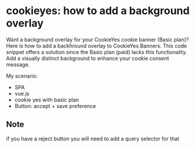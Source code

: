 # cookieyes: how to add a background overlay
Want a background overlay for your CookieYes cookie banner (Basic plan)? 
Here is how to add a backhround overlay to CookieYes Banners.
This code snippet offers a solution since the Basic plan (paid) lacks this functionality. 
Add a visually distinct background to enhance your cookie consent message.


My scenario:
- SPA
- vue.js
- cookie yes with basic plan
- Button: accept + save preference


## Note
if you have a reject button you will need to add a query selector for that
